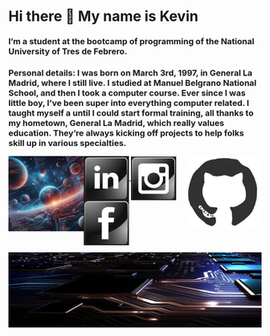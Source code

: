 <h1> Hi there 👋 My name is Kevin </h1>
<h3>I’m a student at the bootcamp of programming of the National University of Tres de Febrero.</h3>
<h3>Personal details: I was born on March 3rd, 1997, in General La Madrid, where I still live. I studied at Manuel Belgrano National School, and then I took a computer course.
Ever since I was little boy, I’ve been super into everything computer related. I taught myself a until I could start formal training, all thanks to my hometown, General La Madrid, which really values education. They’re always kicking off projects to help folks skill up in various specialties.</h3>
<img align="left" src="/image/OIG4.jpg" width="150"/><img align="right" src="/gif/200.webp" width="150"/>




<a href="https://www.linkedin.com/in/kevin-bustos/"><img align="center" width="90" length="90" src="https://github.com/kevinbustosk2/kevinbustosk2/blob/main/image/Screenshot_2.png">
</a><a href="https://www.instagram.com/kevink2b2/"><img align="center" width="90" length="90" src="https://github.com/kevinbustosk2/kevinbustosk2/blob/main/image/Screenshot_1.png"></a>
<a href="https://www.facebook.com/kevinbustosk"><img align="center" width="90" length="90" src="https://github.com/kevinbustosk2/kevinbustosk2/blob/main/image/Screenshot_3.png"></a>

<img src="/image/largo.jpg" width="1900" height="150"/>



  


  

  
 

